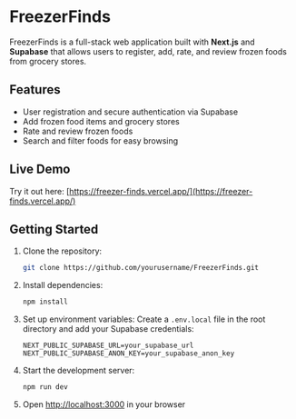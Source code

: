 # FreezerFinds

FreezerFinds is a full-stack web application built with **Next.js** and **Supabase** that allows users to register, add, rate, and review frozen foods from grocery stores.

## Features

- User registration and secure authentication via Supabase
- Add frozen food items and grocery stores
- Rate and review frozen foods
- Search and filter foods for easy browsing

## Live Demo

Try it out here: [https://freezer-finds.vercel.app/](https://freezer-finds.vercel.app/)

## Getting Started

1. Clone the repository:
   ```bash
   git clone https://github.com/yourusername/FreezerFinds.git

2. Install dependencies:
   ```bash
   npm install
   ```

3. Set up environment variables:
   Create a `.env.local` file in the root directory and add your Supabase credentials:
   ```
   NEXT_PUBLIC_SUPABASE_URL=your_supabase_url
   NEXT_PUBLIC_SUPABASE_ANON_KEY=your_supabase_anon_key
   ```

4. Start the development server:
   ```bash
   npm run dev
   ```

5. Open [http://localhost:3000](http://localhost:3000) in your browser
